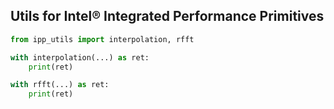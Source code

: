 ## Utils for Intel® Integrated Performance Primitives
```python
from ipp_utils import interpolation, rfft

with interpolation(...) as ret:
    print(ret)

with rfft(...) as ret:
    print(ret)
```
